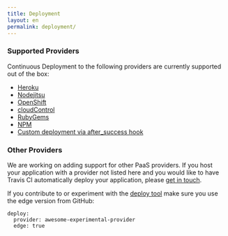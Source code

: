 ```yaml
---
title: Deployment
layout: en
permalink: deployment/
---
```


### Supported Providers

Continuous Deployment to the following providers are currently supported out of the box:

* [Heroku](/docs/user/deployment/heroku)
* [Nodejitsu](/docs/user/deployment/nodejitsu)
* [OpenShift](/docs/user/deployment/openshift)
* [cloudControl](/docs/user/deployment/cloudcontrol)
* [RubyGems](/docs/user/deployment/rubygems)
* [NPM](/docs/user/deployment/npm)
* [Custom deployment via after_success hook](/docs/user/deployment/custom)

### Other Providers

We are working on adding support for other PaaS providers. If you host your application with a provider not listed here and you would like to have Travis CI automatically deploy your application, please [get in touch](mailto:support@travis-ci.com).

If you contribute to or experiment with the [deploy tool](https://github.com/rkh/dpl) make sure you use the edge version from GitHub:

    deploy:
      provider: awesome-experimental-provider
      edge: true
